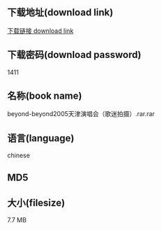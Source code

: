 ## 下载地址(download link)
[下载链接 download link](https://voluble-croquembouche-d321dc.netlify.app/?s=beyond-beyond2005%E5%A4%A9%E6%B4%A5%E6%BC%94%E5%94%B1%E4%BC%9A%EF%BC%88%E6%AD%8C%E8%BF%B7%E6%8B%8D%E6%91%84%EF%BC%89.rar)

## 下载密码(download password)
1411

## 名称(book name)
beyond-beyond2005天津演唱会（歌迷拍摄）.rar.rar

## 语言(language)
chinese

## MD5


## 大小(filesize)
7.7 MB
